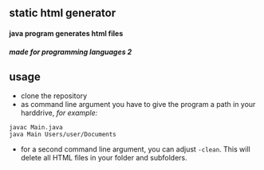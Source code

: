 ## static html generator
#### java program generates html files
##### *made for programming languages 2*

## usage
- clone the repository
- as command line argument you have to give the program a path in your harddrive, *for example:*
 ```
javac Main.java
java Main Users/user/Documents
```
- for a second command line argument, you can adjust `-clean`. This will delete all HTML files in your folder and subfolders.
